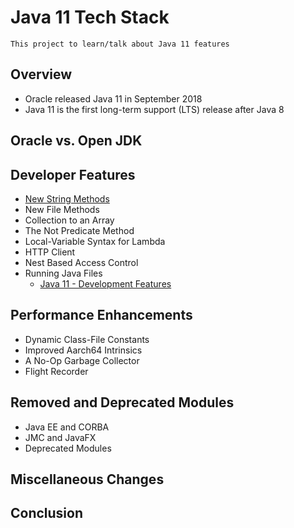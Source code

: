 # Java 11 Tech Stack

    This project to learn/talk about Java 11 features

## Overview
- Oracle released Java 11 in September 2018
- Java 11 is the first long-term support (LTS) release after Java 8

## Oracle vs. Open JDK

##  Developer Features
- [New String Methods](./string-api/README.md)
- New File Methods
- Collection to an Array
- The Not Predicate Method
- Local-Variable Syntax for Lambda
- HTTP Client
- Nest Based Access Control
- Running Java Files
  - [Java 11 - Development Features](./develop-features/README.md)

## Performance Enhancements
- Dynamic Class-File Constants
- Improved Aarch64 Intrinsics
- A No-Op Garbage Collector
- Flight Recorder

## Removed and Deprecated Modules
- Java EE and CORBA
- JMC and JavaFX
- Deprecated Modules

## Miscellaneous Changes

## Conclusion